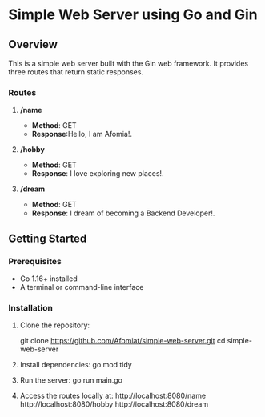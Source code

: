 # Simple Web Server using Go and Gin

## Overview
This is a simple web server built with the Gin web framework. It provides three routes that return static responses.

### Routes
1. **/name**  
   - **Method**: GET  
   - **Response**:Hello, I am Afomia!.  

2. **/hobby**  
   - **Method**: GET  
   - **Response**: I love exploring new places!.  

3. **/dream**  
   - **Method**: GET  
   - **Response**: I dream of becoming a Backend Developer!. 

## Getting Started

### Prerequisites
- Go 1.16+ installed
- A terminal or command-line interface

### Installation

1. Clone the repository:
  
   git clone https://github.com/Afomiat/simple-web-server.git
   cd simple-web-server

2. Install dependencies:
    go mod tidy

3. Run the server:
    go run main.go

4. Access the routes locally at:
    http://localhost:8080/name
    http://localhost:8080/hobby
    http://localhost:8080/dream





